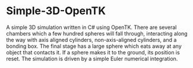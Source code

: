 # Simple-3D-OpenTK
A simple 3D simulation written in C# using OpenTK. There are several chambers which a few hundred spheres will fall through, interacting along the way with axis aligned cylinders, non-axis-aligned cylinders, and a bonding box. The final stage has a large sphere which eats away at any object that contacts it. If a sphere makes it to the ground, its position is reset. The simulation is driven by a simple Euler numerical integration.
